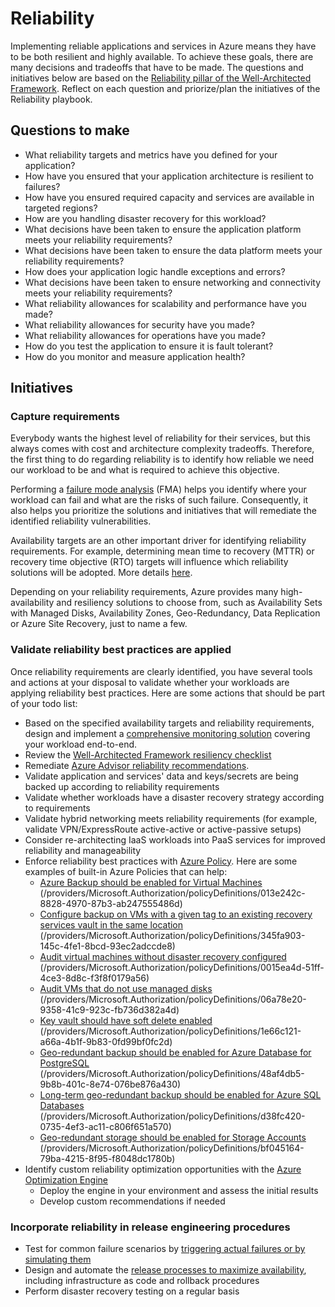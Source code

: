 # Reliability

Implementing reliable applications and services in Azure means they have to be both resilient and highly available. To achieve these goals, there are many decisions and tradeoffs that have to be made. The questions and initiatives below are based on the [Reliability pillar of the Well-Architected Framework](https://docs.microsoft.com/en-us/azure/architecture/framework/resiliency/overview). Reflect on each question and priorize/plan the initiatives of the Reliability playbook.

## Questions to make

* What reliability targets and metrics have you defined for your application?
* How have you ensured that your application architecture is resilient to failures?
* How have you ensured required capacity and services are available in targeted regions?
* How are you handling disaster recovery for this workload?
* What decisions have been taken to ensure the application platform meets your reliability requirements?
* What decisions have been taken to ensure the data platform meets your reliability requirements?
* How does your application logic handle exceptions and errors?
* What decisions have been taken to ensure networking and connectivity meets your reliability requirements?
* What reliability allowances for scalability and performance have you made?
* What reliability allowances for security have you made?
* What reliability allowances for operations have you made?
* How do you test the application to ensure it is fault tolerant?
* How do you monitor and measure application health?

## Initiatives

### Capture requirements

Everybody wants the highest level of reliability for their services, but this always comes with cost and architecture complexity tradeoffs. Therefore, the first thing to do regarding reliability is to identify how reliable we need our workload to be and what is required to achieve this objective.

Performing a [failure mode analysis](https://docs.microsoft.com/en-us/azure/architecture/resiliency/failure-mode-analysis) (FMA) helps you identify where your workload can fail and what are the risks of such failure. Consequently, it also helps you prioritize the solutions and initiatives that will remediate the identified reliability vulnerabilities.

Availability targets are an other important driver for identifying reliability requirements. For example, determining mean time to recovery (MTTR) or recovery time objective (RTO) targets will influence which reliability solutions will be adopted. More details [here](https://docs.microsoft.com/en-us/azure/architecture/framework/resiliency/overview#define-requirements).

Depending on your reliability requirements, Azure provides many high-availability and resiliency solutions to choose from, such as Availability Sets with Managed Disks, Availability Zones, Geo-Redundancy, Data Replication or Azure Site Recovery, just to name a few.

### Validate reliability best practices are applied

Once reliability requirements are clearly identified, you have several tools and actions at your disposal to validate whether your workloads are applying reliability best practices. Here are some actions that should be part of your todo list:

* Based on the specified availability targets and reliability requirements, design and implement a [comprehensive monitoring solution](https://docs.microsoft.com/en-us/azure/azure-monitor/monitor-reference) covering your workload end-to-end.
* Review the [Well-Architected Framework resiliency checklist](https://docs.microsoft.com/en-us/azure/architecture/checklist/resiliency-per-service)
* Remediate [Azure Advisor reliability recommendations](https://docs.microsoft.com/en-us/azure/advisor/advisor-high-availability-recommendations).
* Validate application and services' data and keys/secrets are being backed up according to reliability requirements
* Validate whether workloads have a disaster recovery strategy according to requirements
* Validate hybrid networking meets reliability requirements (for example, validate VPN/ExpressRoute active-active or active-passive setups)
* Consider re-architecting IaaS workloads into PaaS services for improved reliability and manageability
* Enforce reliability best practices with [Azure Policy](https://docs.microsoft.com/en-us/azure/governance/policy/overview). Here are some examples of built-in Azure Policies that can help:
  * [Azure Backup should be enabled for Virtual Machines](https://portal.azure.com/#blade/Microsoft_Azure_Policy/PolicyDetailBlade/definitionId/%2Fproviders%2FMicrosoft.Authorization%2FpolicyDefinitions%2F013e242c-8828-4970-87b3-ab247555486d) (/providers/Microsoft.Authorization/policyDefinitions/013e242c-8828-4970-87b3-ab247555486d)
  * [Configure backup on VMs with a given tag to an existing recovery services vault in the same location](https://portal.azure.com/#blade/Microsoft_Azure_Policy/PolicyDetailBlade/definitionId/%2Fproviders%2FMicrosoft.Authorization%2FpolicyDefinitions%2F345fa903-145c-4fe1-8bcd-93ec2adccde8) (/providers/Microsoft.Authorization/policyDefinitions/345fa903-145c-4fe1-8bcd-93ec2adccde8)
  * [Audit virtual machines without disaster recovery configured](https://portal.azure.com/#blade/Microsoft_Azure_Policy/PolicyDetailBlade/definitionId/%2Fproviders%2FMicrosoft.Authorization%2FpolicyDefinitions%2F0015ea4d-51ff-4ce3-8d8c-f3f8f0179a56) (/providers/Microsoft.Authorization/policyDefinitions/0015ea4d-51ff-4ce3-8d8c-f3f8f0179a56)
  * [Audit VMs that do not use managed disks](https://portal.azure.com/#blade/Microsoft_Azure_Policy/PolicyDetailBlade/definitionId/%2Fproviders%2FMicrosoft.Authorization%2FpolicyDefinitions%2F06a78e20-9358-41c9-923c-fb736d382a4d) (/providers/Microsoft.Authorization/policyDefinitions/06a78e20-9358-41c9-923c-fb736d382a4d)
  * [Key vault should have soft delete enabled](https://portal.azure.com/#blade/Microsoft_Azure_Policy/PolicyDetailBlade/definitionId/%2Fproviders%2FMicrosoft.Authorization%2FpolicyDefinitions%2F1e66c121-a66a-4b1f-9b83-0fd99bf0fc2d) (/providers/Microsoft.Authorization/policyDefinitions/1e66c121-a66a-4b1f-9b83-0fd99bf0fc2d)
  * [Geo-redundant backup should be enabled for Azure Database for PostgreSQL](https://portal.azure.com/#blade/Microsoft_Azure_Policy/PolicyDetailBlade/definitionId/%2Fproviders%2FMicrosoft.Authorization%2FpolicyDefinitions%2F48af4db5-9b8b-401c-8e74-076be876a430) (/providers/Microsoft.Authorization/policyDefinitions/48af4db5-9b8b-401c-8e74-076be876a430)
  * [Long-term geo-redundant backup should be enabled for Azure SQL Databases](https://portal.azure.com/#blade/Microsoft_Azure_Policy/PolicyDetailBlade/definitionId/%2Fproviders%2FMicrosoft.Authorization%2FpolicyDefinitions%2Fd38fc420-0735-4ef3-ac11-c806f651a570) (/providers/Microsoft.Authorization/policyDefinitions/d38fc420-0735-4ef3-ac11-c806f651a570)
  * [Geo-redundant storage should be enabled for Storage Accounts](https://portal.azure.com/#blade/Microsoft_Azure_Policy/PolicyDetailBlade/definitionId/%2Fproviders%2FMicrosoft.Authorization%2FpolicyDefinitions%2Fbf045164-79ba-4215-8f95-f8048dc1780b) (/providers/Microsoft.Authorization/policyDefinitions/bf045164-79ba-4215-8f95-f8048dc1780b)
* Identify custom reliability optimization opportunities with the [Azure Optimization Engine](https://github.com/helderpinto/AzureOptimizationEngine)
  * Deploy the engine in your environment and assess the initial results
  * Develop custom recommendations if needed

### Incorporate reliability in release engineering procedures

* Test for common failure scenarios by [triggering actual failures or by simulating them](https://docs.microsoft.com/en-us/azure/architecture/framework/resiliency/testing)
* Design and automate the [release processes to maximize availability](https://docs.microsoft.com/en-us/azure/architecture/framework/resiliency/overview#deploy-the-application-consistently), including infrastructure as code and rollback procedures
* Perform disaster recovery testing on a regular basis
